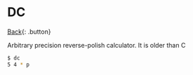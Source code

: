 # DC

[Back](../index.md#unix){: .button}

Arbitrary precision reverse-polish calculator. It is older than C

```sh
$ dc
5 4 * p
```




